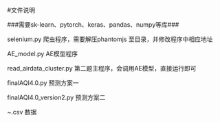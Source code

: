 #文件说明

###需要sk-learn、pytorch、keras、pandas、numpy等库###

selenium.py                      爬虫程序，需要解压phantomjs 至目录，并修改程序中相应地址

AE_model.py                      AE模型程序

read_airdata_cluster.py          第二题主程序，会调用AE模型，直接运行即可

finalAQI4.0.py                   预测方案一 

finalAQI4.0_version2.py          预测方案二

~.csv                            数据
